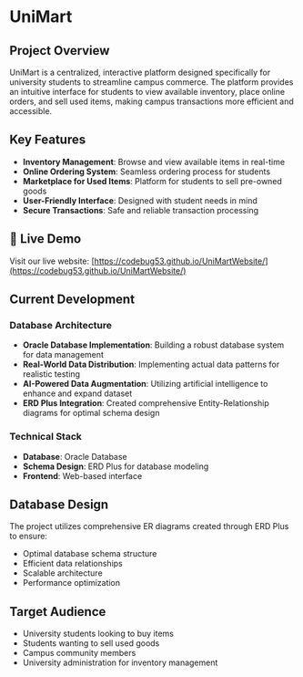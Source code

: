 # UniMart 

## Project Overview

UniMart is a centralized, interactive platform designed specifically for university students to streamline campus commerce. The platform provides an intuitive interface for students to view available inventory, place online orders, and sell used items, making campus transactions more efficient and accessible.

## Key Features

- **Inventory Management**: Browse and view available items in real-time
- **Online Ordering System**: Seamless ordering process for students
- **Marketplace for Used Items**: Platform for students to sell pre-owned goods
- **User-Friendly Interface**: Designed with student needs in mind
- **Secure Transactions**: Safe and reliable transaction processing

## 🚀 Live Demo

Visit our live website: [https://codebug53.github.io/UniMartWebsite/](https://codebug53.github.io/UniMartWebsite/)

## Current Development

### Database Architecture
- **Oracle Database Implementation**: Building a robust database system for data management
- **Real-World Data Distribution**: Implementing actual data patterns for realistic testing
- **AI-Powered Data Augmentation**: Utilizing artificial intelligence to enhance and expand dataset
- **ERD Plus Integration**: Created comprehensive Entity-Relationship diagrams for optimal schema design

### Technical Stack
- **Database**: Oracle Database
- **Schema Design**: ERD Plus for database modeling
- **Frontend**: Web-based interface

## Database Design

The project utilizes comprehensive ER diagrams created through ERD Plus to ensure:
- Optimal database schema structure
- Efficient data relationships
- Scalable architecture
- Performance optimization

## Target Audience

- University students looking to buy items
- Students wanting to sell used goods
- Campus community members
- University administration for inventory management


